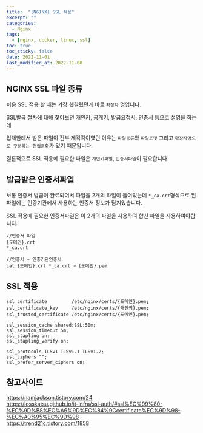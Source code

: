 ```yaml
---
title:  "[NGINX] SSL 적용" 
excerpt: ""
categories:
  - Nginx
tags:
  - [nginx, docker, linux, ssl]
toc: true
toc_sticky: false
date: 2022-11-01
last_modified_at: 2022-11-08
---
```


## NGINX SSL 파일 종류
처음 SSL 적용 할 때는 가장 헷갈렸던게 바로 `확장자` 명입니다.  

SSL발급 절차에 대해 찾아보면 개인키, 공개키, 발급요청서, 인증서 등으로 설명을 하는데  

업체한테서 받은 파일이 전부 제각각이였던 이유는 `파일종류`와 `파일포맷` 그리고 `확장자명으로 구분하는 현업문화`가 있기 때문입니다.  

결론적으로 SSL 적용에 필요한 파일은 `개인키파일`, `인증서파일`이 필요합니다.  

## 발급받은 인증서파일
보통 인증서 발급이 완료되어서 파일을 2개의 파일이 들어있는데 `*_ca.crt`형식으로 된 파일에는 인증기관에서 사용하는 인증서 정보가 담겨있습니다.

SSL 적용에 필요한 인증서파일은 이 2개의 파일을 사용하여 합친 파일을 사용하여야합니다.

```shell
//인증서 파일
{도메인}.crt
*_ca.crt
```

```shell
//인증서 + 인증기관인증서
cat {도메인}.crt *_ca.crt > {도메인}.pem
```

## SSL 적용
```
ssl_certificate         /etc/nginx/certs/{도메인}.pem;
ssl_certificate_key     /etc/nginx/certs/{개인키}.pem;
ssl_trusted_certificate /etc/nginx/certs/{도메인}.pem;

ssl_session_cache shared:SSL:50m;
ssl_session_timeout 5m;
ssl_stapling on;
ssl_stapling_verify on;

ssl_protocols TLSv1 TLSv1.1 TLSv1.2;
ssl_ciphers "";
ssl_prefer_server_ciphers on;
```

## 참고사이트
<https://namjackson.tistory.com/24>  
<https://losskatsu.github.io/it-infra/ssl-auth/#ssl%EC%99%80-%EC%9D%B8%EC%A6%9D%EC%84%9Ccertificate%EC%9D%98-%EC%A0%95%EC%9D%98>  
<https://trend21c.tistory.com/1858>